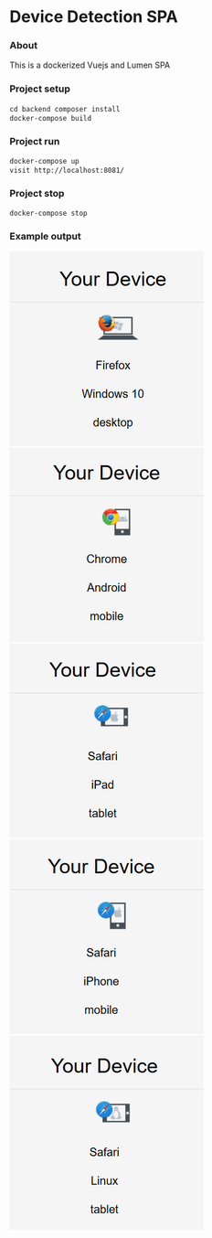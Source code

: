# Device Detection SPA

### About

This is a dockerized Vuejs and Lumen SPA

### Project setup
```
cd backend composer install
docker-compose build
```
### Project run
```
docker-compose up
visit http://localhost:8081/
```
### Project stop
```
docker-compose stop
```
### Example output
![Alt text](img/firefox_windows_desktop.png)  ![Alt text](img/chrome_android_mobile.png) ![Alt text](img/safari_iPad_tablet.png) ![Alt text](img/safari_iphone_mobile.png) ![Alt text](img/safari_tablet_linux.png)
